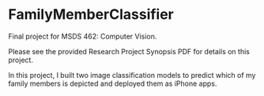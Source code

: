 # FamilyMemberClassifier

Final project for MSDS 462: Computer Vision.

Please see the provided Research Project Synopsis PDF for details on this project.

In this project, I built two image classification models to predict which of my family members is depicted and deployed them as iPhone apps.
